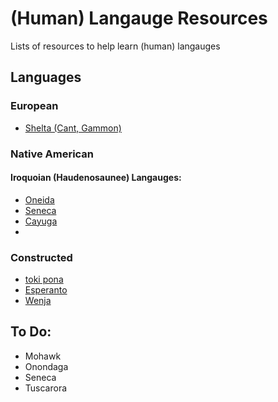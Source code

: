 # (Human) Langauge Resources
Lists of resources to help learn (human) langauges

## Languages
### European
- [Shelta (Cant, Gammon)](Shelta.md)
### Native American
#### Iroquoian (Haudenosaunee) Langauges:
- [Oneida](Native-American/Iroquois/Oneida.md)
- [Seneca](Native-American/Iroquois/Seneca.md)
- [Cayuga](Native-American/Iroquois/Cayuga.md)
- 
### Constructed
- [toki pona](Constructed/toki-pona.md)
- [Esperanto](Constructed/Esperanto.md)
- [Wenja](Constructed/Wenja.md)

## To Do:
- Mohawk
- Onondaga
- Seneca
- Tuscarora
